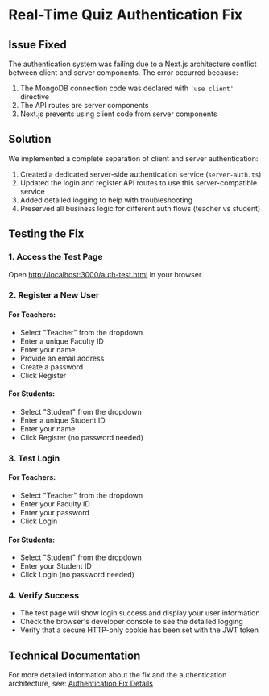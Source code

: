 # Real-Time Quiz Authentication Fix

## Issue Fixed
The authentication system was failing due to a Next.js architecture conflict between client and server components. The error occurred because:

1. The MongoDB connection code was declared with `'use client'` directive 
2. The API routes are server components
3. Next.js prevents using client code from server components

## Solution
We implemented a complete separation of client and server authentication:

1. Created a dedicated server-side authentication service (`server-auth.ts`)
2. Updated the login and register API routes to use this server-compatible service
3. Added detailed logging to help with troubleshooting
4. Preserved all business logic for different auth flows (teacher vs student)

## Testing the Fix

### 1. Access the Test Page
Open [http://localhost:3000/auth-test.html](http://localhost:3000/auth-test.html) in your browser.

### 2. Register a New User

#### For Teachers:
- Select "Teacher" from the dropdown
- Enter a unique Faculty ID
- Enter your name
- Provide an email address
- Create a password
- Click Register

#### For Students:
- Select "Student" from the dropdown
- Enter a unique Student ID
- Enter your name
- Click Register (no password needed)

### 3. Test Login

#### For Teachers:
- Select "Teacher" from the dropdown
- Enter your Faculty ID
- Enter your password
- Click Login

#### For Students:
- Select "Student" from the dropdown
- Enter your Student ID
- Click Login (no password needed)

### 4. Verify Success
- The test page will show login success and display your user information
- Check the browser's developer console to see the detailed logging
- Verify that a secure HTTP-only cookie has been set with the JWT token

## Technical Documentation

For more detailed information about the fix and the authentication architecture, see:
[Authentication Fix Details](/auth-fix-details.md)

